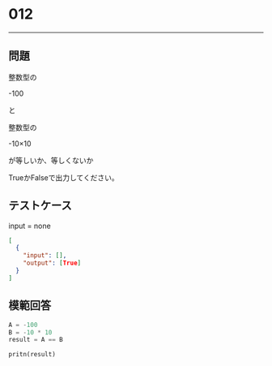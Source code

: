 # 012

---

## 問題

整数型の

-100

と

整数型の

-10×10

が等しいか、等しくないか

TrueかFalseで出力してください。

## テストケース

input = none

```json
[
  {
    "input": [],
    "output": [True]
  }
]
```

## 模範回答

```python
A = -100
B = -10 * 10
result = A == B

pritn(result)
```
